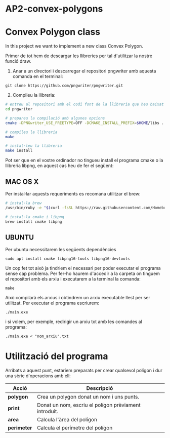 # AP2-convex-polygons

# Convex Polygon class

In this project we want to implement a new class Convex Polygon.

Primer de tot hem de descargar les llibreries per tal d'utilitzar la nostre funció draw.

1. Anar a un directori i descarregar el repositori pngwriter amb aquesta comanda en el terminal:

`git clone https://github.com/pngwriter/pngwriter.git`

2. Compileu la llibreria:

```bash
# entreu al repositori amb el codi font de la llibreria que heu baixat
cd pngwriter

# prepareu la compilació amb algunes opcions
cmake -DPNGwriter_USE_FREETYPE=OFF -DCMAKE_INSTALL_PREFIX=$HOME/libs .

# compileu la llibreria
make

# instal·leu la llibreria
make install
```
Pot ser que en el vostre ordinador no tingueu install el programa cmake o la llibreria libpng, en aquest cas heu de fer el següent:

## MAC OS X
Per instal·lar aquests requeriments es recomana utilitzar el brew:
```bash
# instal·la brew
/usr/bin/ruby -e "$(curl -fsSL https://raw.githubusercontent.com/Homebrew/install/master/install)"

# instal·la cmake i libpng
brew install cmake libpng
```

## UBUNTU
Per ubuntu necessitarem les següents dependències

`sudo apt install cmake libpng16-tools libpng16-devtools`

Un cop fet tot això ja tindriem el necessari per poder executar el programa sense cap problema. Per fer-ho haurem d'accedir a la carpeta on tinguem el repositori amb els arxiu i executarem a la terminal la comanda:

`make`

Això compilarà els arxius i obtindrem un arxiu executable llest per ser utilitzat.
Per executar el programa escriurem: 

`./main.exe`

i si volem, per exemple, redirigir un arxiu txt amb les comandes al programa:

`./main.exe < "nom_arxiu".txt`

# Utilització del programa

Arribats a aquest punt, estaríem preparats per crear qualsevol polígon i dur una sèrie d'operacions amb ell:

Acció | Descripció
----- | ----------
**polygon** | Crea un polygon donat un nom i uns punts.
**print** | Donat un nom, escriu el polígon prèviament introduit.
**area** | Calcula l'àrea del polígon
**perimeter** | Calcula el perímetre del polígon
